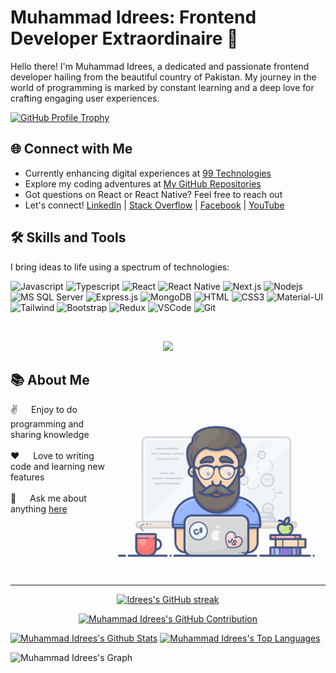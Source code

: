 <h1>Muhammad Idrees: Frontend Developer Extraordinaire 🚀</h1>

<p>Hello there! I'm Muhammad Idrees, a dedicated and passionate frontend developer hailing from the beautiful country of Pakistan. My journey in the world of programming is marked by constant learning and a deep love for crafting engaging user experiences.</p>

<p><a target="_new" href="https://github.com/idrees04"><img alt="GitHub Profile Trophy" src="https://github-profile-trophy.vercel.app/?username=idrees04"></a></p>

<h2>🌐 Connect with Me</h2>

<ul><li>Currently enhancing digital experiences at <a target="_new" href="https://www.linkedin.com/company/99technologies/">99 Technologies</a></li><li>Explore my coding adventures at <a target="_new" href="https://github.com/idrees04?tab=repositories">My GitHub Repositories</a></li><li>Got questions on React or React Native? Feel free to <a target="_new">reach out</a></li><li>Let's connect! <a target="_new" href="https://linkedin.com/in/muhammad-idrees-240784115/">LinkedIn</a> | <a target="_new" href="https://stackoverflow.com/users/8013797/muhammad-idrees">Stack Overflow</a> | <a target="_new" href="https://fb.com/idrees04">Facebook</a> | <a target="_new" href="https://www.youtube.com/c/idrees041">YouTube</a></li></ul>

<!-- ## Languages and Tools:

<p align="left"> <a href="https://reactjs.org/" target="_blank" rel="noreferrer"> <img
                src="https://raw.githubusercontent.com/devicons/devicon/master/icons/react/react-original-wordmark.svg"
                alt="react" width="40" height="40" /> </a> <a href="https://reactnative.dev/" target="_blank"
            rel="noreferrer"> <img src="https://reactnative.dev/img/header_logo.svg" alt="reactnative" width="40"
                height="40" /> <a href="https://developer.mozilla.org/en-US/docs/Web/JavaScript" target="_blank"
                rel="noreferrer"> <img
                    src="https://raw.githubusercontent.com/devicons/devicon/master/icons/javascript/javascript-original.svg"
                    alt="javascript" width="40" height="40" /> </a> <a href="https://getbootstrap.com" target="_blank"
                rel="noreferrer"> <img
                    src="https://raw.githubusercontent.com/devicons/devicon/master/icons/bootstrap/bootstrap-plain-wordmark.svg"
                    alt="bootstrap" width="40" height="40" /> </a> <a href="https://www.w3schools.com/css/"
                target="_blank" rel="noreferrer"> <img
                    src="https://raw.githubusercontent.com/devicons/devicon/master/icons/css3/css3-original-wordmark.svg"
                    alt="css3" width="40" height="40" /> </a> <a href="https://git-scm.com/" target="_blank"
                rel="noreferrer"> <img src="https://www.vectorlogo.zone/logos/git-scm/git-scm-icon.svg" alt="git"
                    width="40" height="40" /> </a> <a href="https://www.w3.org/html/" target="_blank" rel="noreferrer">
                <img src="https://raw.githubusercontent.com/devicons/devicon/master/icons/html5/html5-original-wordmark.svg"
                    alt="html5" width="40" height="40" /> </a> <a
                href="https://www.adobe.com/in/products/illustrator.html" target="_blank" rel="noreferrer"> <img
                    src="https://www.vectorlogo.zone/logos/adobe_illustrator/adobe_illustrator-icon.svg"
                    alt="illustrator" width="40" height="40" /> </a> </a> <a
            href="https://www.microsoft.com/en-us/sql-server" target="_blank" rel="noreferrer"> <img
                src="https://www.svgrepo.com/show/303229/microsoft-sql-server-logo.svg" alt="mssql" width="40"
                height="40" /> </a> <a href="https://nodejs.org" target="_blank" rel="noreferrer"> <img
                src="https://raw.githubusercontent.com/devicons/devicon/master/icons/nodejs/nodejs-original-wordmark.svg"
                alt="nodejs" width="40" height="40" /> </a> <a href="https://www.sqlite.org/" target="_blank"
            rel="noreferrer"> <img src="https://www.vectorlogo.zone/logos/sqlite/sqlite-icon.svg" alt="sqlite"
                width="40" height="40" /> </a> </p> -->

<h2>🛠️ Skills and Tools</h2>
<p>I bring ideas to life using a spectrum of technologies:</p>

![Javascript](https://img.shields.io/badge/Javascript-F0DB4F?style=for-the-badge&labelColor=black&logo=javascript&logoColor=F0DB4F)
![Typescript](https://img.shields.io/badge/Typescript-007acc?style=for-the-badge&labelColor=black&logo=typescript&logoColor=007acc)
![React](https://img.shields.io/badge/-React-61DBFB?style=for-the-badge&labelColor=black&logo=react&logoColor=61DBFB)
![React Native](https://img.shields.io/badge/React_Native-20232A?style=for-the-badge&logo=react&logoColor=61DAFB)
![Next.js](https://img.shields.io/badge/next.js-000000?style=for-the-badge&logo=nextdotjs&logoColor=white)
![Nodejs](https://img.shields.io/badge/Nodejs-3C873A?style=for-the-badge&labelColor=black&logo=node.js&logoColor=3C873A)
![MS SQL Server](https://img.shields.io/badge/MS_SQL_Server-CC2927?style=for-the-badge&logo=microsoft-sql-server&logoColor=white)
![Express.js](https://img.shields.io/badge/Express.js-000000?style=for-the-badge&logo=express&logoColor=white)
![MongoDB](https://img.shields.io/badge/MongoDB-4EA94B?style=for-the-badge&logo=mongodb&logoColor=white)
![HTML](https://img.shields.io/badge/HTML5-E34F26?style=for-the-badge&logo=html5&logoColor=white)
![CSS3](https://img.shields.io/badge/CSS3-1572B6?style=for-the-badge&logo=css3&logoColor=white)
![Material-UI](https://img.shields.io/badge/MUI-007FFF?style=for-the-badge&logo=mui&logoColor=white)
![Tailwind](https://img.shields.io/badge/Tailwind_CSS-092749?style=for-the-badge&logo=tailwindcss&logoColor=06B6D4&labelColor=000000)
![Bootstrap](https://img.shields.io/badge/Bootstrap-563D7C?style=for-the-badge&logo=bootstrap&logoColor=white)
![Redux](https://img.shields.io/badge/Redux-593D88?style=for-the-badge&logo=redux&logoColor=white)
![VSCode](https://img.shields.io/badge/Visual_Studio-0078d7?style=for-the-badge&logo=visual%20studio&logoColor=white)
![Git](https://img.shields.io/badge/Git-F05032?style=for-the-badge&logo=git&logoColor=white)

<br/>

<!--
<h2 align="center">
  Welcome to Muhammad Idrees World!
  <img src="https://media.giphy.com/media/hvRJCLFzcasrR4ia7z/giphy.gif" width="28">
</h2>
-->

<p align="center">
  <a href="https://github.com/idrees04"><img src="https://readme-typing-svg.herokuapp.com/?lines=Self%20Taught%20Programmer;Front%20End%20Developer;2.5%2B%20years%20of%20coding%20experience;Always%20learning%20new%20things&center=true&width=380&height=45"></a>
</p>

<!-- About Section -->

<h2>📚 About Me</h2>

<p>
 <img align="right" width="350" src="/assets/programmer.gif" alt="Coding gif" />

 ✌️ &emsp; Enjoy to do programming and sharing knowledge <br/><br/>
 ❤️ &emsp; Love to writing code and learning new features<br/><br/>
 💬 &emsp; Ask me about anything [here](https://github.com/idrees04/idrees04/issues)
</p>
<br/>
<br/>
<br/>
<br/>
<br/>
<hr/>

<p align="center">
  <a href="https://github.com/idrees04">
    <img src="https://github-readme-streak-stats.herokuapp.com/?user=idrees04&theme=radical&border=7F3FBF&background=0D1117" alt="Idrees's GitHub streak"/>
  </a>
</p>

<p align="center">
  <a href="https://github.com/idrees04">
    <img src="https://github-profile-summary-cards.vercel.app/api/cards/profile-details?username=idrees04&theme=radical" alt=" Muhammad Idrees's GitHub Contribution"/>
  </a>
</p>

<a> 
    <a href="https://github.com/idrees04"><img alt="Muhammad Idrees's Github Stats" src="https://denvercoder1-github-readme-stats.vercel.app/api?username=idrees04&show_icons=true&count_private=true&theme=react&border_color=7F3FBF&bg_color=0D1117&title_color=F85D7F&icon_color=F8D866" height="192px" width="49.5%"/></a>
  <a href="https://github.com/idrees04"><img alt="Muhammad Idrees's Top Languages" src="https://denvercoder1-github-readme-stats.vercel.app/api/top-langs/?username=idrees04&langs_count=8&layout=compact&theme=react&border_color=7F3FBF&bg_color=0D1117&title_color=F85D7F&icon_color=F8D866" height="192px" width="49.5%"/></a>
  <br/>
</a>

![Muhammad Idrees's Graph](https://github-readme-activity-graph.vercel.app/graph?username=idrees04&custom_title=Muhammad%20Idrees's%20GitHub%20Activity%20Graph&bg_color=0D1117&color=7F3FBF&line=7F3FBF&point=7F3FBF&area_color=FFFFFF&title_color=FFFFFF&area=true)
